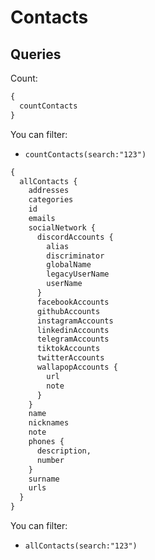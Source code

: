 # Contacts

## Queries

Count:

```graphql
{
  countContacts
}
```

You can filter:

- `countContacts(search:"123")`

```graphql
{
  allContacts {
    addresses
    categories
    id
    emails
    socialNetwork {
      discordAccounts {
        alias
        discriminator
        globalName
        legacyUserName
        userName
      }
      facebookAccounts
      githubAccounts
      instagramAccounts
      linkedinAccounts
      telegramAccounts
      tiktokAccounts
      twitterAccounts
      wallapopAccounts {
        url
        note
      }
    }
    name
    nicknames
    note
    phones {
      description,
      number
    }
    surname
    urls
  }
}
```

You can filter:

- `allContacts(search:"123")`

